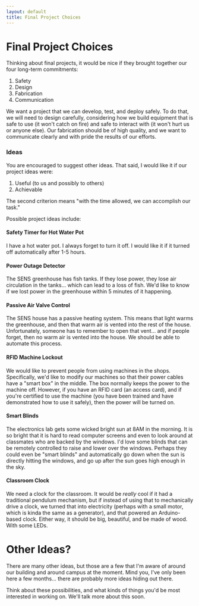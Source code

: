 ```yaml
---
layout: default
title: Final Project Choices
---
```


# Final Project Choices

Thinking about final projects, it would be nice if they brought together our four long-term commitments:

1. Safety
1. Design
1. Fabrication
1. Communication

We want a project that we can develop, test, and deploy safely. To do that, we will need to design carefully, considering how we build equipment that is safe to use (it won't catch on fire) and safe to interact with (it won't hurt us or anyone else). Our fabrication should be of high quality, and we want to communicate clearly and with pride the results of our efforts.

### Ideas

You are encouraged to suggest other ideas. That said, I would like it if our project ideas were:

1. Useful (to us and possibly to others)
1. Achievable

The second criterion means "with the time allowed, we can accomplish our task."

Possible project ideas include:

#### Safety Timer for Hot Water Pot

I have a hot water pot. I always forget to turn it off. I would like it if it turned off automatically after 1-5 hours.

#### Power Outage Detector

The SENS greenhouse has fish tanks. If they lose power, they lose air circulation in the tanks... which can lead to a loss of fish. We'd like to know if we lost power in the greenhouse within 5 minutes of it happening. 

#### Passive Air Valve Control

The SENS house has a passive heating system. This means that light warms the greenhouse, and then that warm air is vented into the rest of the house. Unfortunately, someone has to remember to open that vent... and if people forget, then no warm air is vented into the house. We should be able to automate this process.

#### RFID Machine Lockout

We would like to prevent people from using machines in the shops. Specifically, we'd like to modify our machines so that their power cables have a "smart box" in the middle. The box normally keeps the power to the machine off. However, if you have an RFID card (an access card), and if you're certified to use the machine (you have been trained and have demonstrated how to use it safely), then the power will be turned on.

#### Smart Blinds

The electronics lab gets some wicked bright sun at 8AM in the morning. It is so bright that it is hard to read computer screens and even to look around at classmates who are backed by the windows. I'd love some blinds that can be remotely controlled to raise and lower over the windows. Perhaps they could even be "smart blinds" and automatically go down when the sun is directly hitting the windows, and go up after the sun goes high enough in the sky.

#### Classroom Clock

We need a clock for the classroom. It would be *really* cool if it had a traditional pendulum mechanism, but if instead of using that to mechanically drive a clock, we turned that into electricity (perhaps with a small motor, which is kinda the same as a generator), and that powered an Arduino-based clock. Either way, it should be big, beautiful, and be made of wood. With some LEDs.

# Other Ideas?

There are many other ideas, but those are a few that I'm aware of around our building and around campus at the moment. Mind you, I've only been here a few months... there are probably more ideas hiding out there.

Think about these possibilities, and what kinds of things you'd be most interested in working on. We'll talk more about this soon.